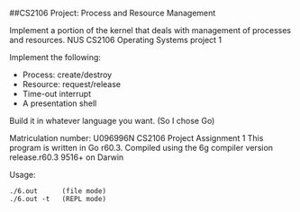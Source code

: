 ##CS2106 Project: Process and Resource Management

Implement a portion of the kernel that deals with management of processes and resources. NUS CS2106 Operating Systems project 1

Implement the following:

* Process: create/destroy
* Resource: request/release
* Time-out interrupt
* A presentation shell

Build it in whatever language you want. (So I chose Go)

Matriculation number: U096996N
CS2106 Project Assignment 1
This program is written in Go r60.3.
Compiled using the 6g compiler version release.r60.3 9516+ on Darwin

Usage:

	./6.out      (file mode)
	./6.out -t   (REPL mode)